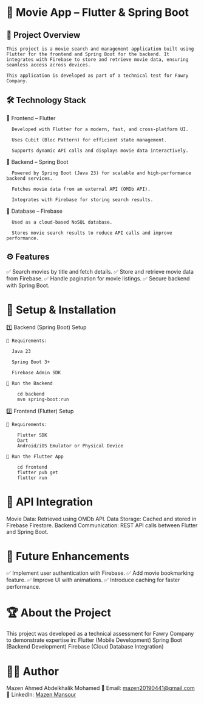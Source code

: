 # 🚀 Movie App – Flutter & Spring Boot

## 📌 Project Overview

    This project is a movie search and management application built using Flutter for the frontend and Spring Boot for the backend. It integrates with Firebase to store and retrieve movie data, ensuring seamless access across devices.

    This application is developed as part of a technical test for Fawry Company.

## 🛠 Technology Stack

🔹 Frontend – Flutter

      Developed with Flutter for a modern, fast, and cross-platform UI.

      Uses Cubit (Bloc Pattern) for efficient state management.

      Supports dynamic API calls and displays movie data interactively.

🔹 Backend – Spring Boot

      Powered by Spring Boot (Java 23) for scalable and high-performance backend services.

      Fetches movie data from an external API (OMDb API).

      Integrates with Firebase for storing search results.

🔹 Database – Firebase

      Used as a cloud-based NoSQL database.

      Stores movie search results to reduce API calls and improve performance.

## ⚙ Features

  ✅ Search movies by title and fetch details.
  ✅ Store and retrieve movie data from Firebase.
  ✅ Handle pagination for movie listings.
  ✅ Secure backend with Spring Boot.

# 🚀 Setup & Installation

  1️⃣ Backend (Spring Boot) Setup

    🔹 Requirements:

      Java 23

      Spring Boot 3+

      Firebase Admin SDK

    🔹 Run the Backend

        cd backend
        mvn spring-boot:run

  2️⃣ Frontend (Flutter) Setup

    🔹 Requirements:

        Flutter SDK
        Dart
        Android/iOS Emulator or Physical Device

    🔹 Run the Flutter App

        cd frontend
        flutter pub get
        flutter run
        
# 📡 API Integration

  Movie Data: Retrieved using OMDb API.
  Data Storage: Cached and stored in Firebase Firestore.
  Backend Communication: REST API calls between Flutter and Spring Boot.

# 📌 Future Enhancements

  ✅ Implement user authentication with Firebase.
  ✅ Add movie bookmarking feature.
  ✅ Improve UI with animations.
  ✅ Introduce caching for faster performance.

# 🏆 About the Project

  This project was developed as a technical assessment for Fawry Company to demonstrate expertise in:
  Flutter (Mobile Development)
  Spring Boot (Backend Development)
  Firebase (Cloud Database Integration)

# 👨‍💻 Author

  Mazen Ahmed Abdelkhalik Mohamed 
  📧 Email: mazen20190441@gmail.com 
  🔗 LinkedIn: [Mazen Mansour](https://www.linkedin.com/in/mazen-mansour-b4726123a/)

